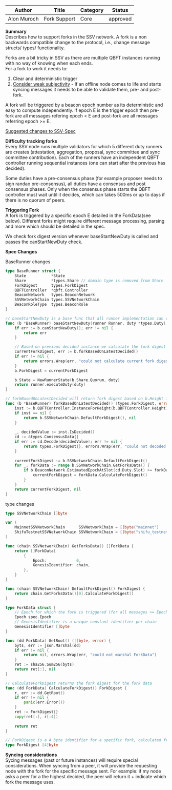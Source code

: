 | Author      | Title        | Category | Status |
|-------------|--------------|----------|--------|
| Alon Muroch | Fork Support | Core     | approved  |

**Summary**  
Describes how to support forks in the SSV network.
A fork is a non backwards compatible change to the protocol, i.e., change message structs/ types/ functionality.

Forks are a bit tricky in SSV as there are multiple QBFT instances running with no way of knowing when each ends.  
For a fork to work it needs to:
1) Clear and deterministic trigger
2) [Consider weak subjectivity](https://ethereum.org/en/developers/docs/consensus-mechanisms/pos/weak-subjectivity/) - If an offline node comes to life and starts syncing messages it needs to be able to validate them, pre- and post-fork.

A fork will be triggered by a beacon epoch number as its deterministic and easy to compute independently. If epoch E is the trigger epoch then pre-fork are all messages refering epoch < E and post-fork are all messages referring epoch >= E.

[Suggested changes to SSV-Spec](https://github.com/bloxapp/ssv-spec/compare/main...alonmuroch:ssv-spec:experiments/fork-support)

**Difficulty tracking forks**  
Every SSV node runs multiple validators for which 5 different duty runners are creates (attestation, aggregation, proposal, sync committee and sync committee contribution). Each of the runners have an independent QBFT controller running sequential instances (one can start after the previous has decided).

Some duties have a pre-consensus phase (for example proposer needs to sign randao pre-consensus), all duties have a consensus and post consensus phases.
Only when the consensus phase starts the QBFT controller must wait until it decides, which can takes 500ms or up to days if there is no quorum of peers.

**Triggering Fork**  
A fork is triggered by a specific epoch E detailed in the ForkData(see below).
Different forks might require different message processing, parsing and more which should be detailed in the spec.

We check fork digest version whenever baseStartNewDuty is called and passes the canStartNewDuty check.

**Spec Changes** 

BaseRunner changes
```go
type BaseRunner struct {
    State           *State
    Share           *types.Share // domain type is removed from Share
    ForkDigest      types.ForkDigest
    QBFTController  *qbft.Controller
    BeaconNetwork   types.BeaconNetwork
    SSVNetworkChain types.SSVNetworkChain
    BeaconRoleType  types.BeaconRole
}

// baseStartNewDuty is a base func that all runner implementation can call to start a duty
func (b *BaseRunner) baseStartNewDuty(runner Runner, duty *types.Duty) error {
	if err := b.canStartNewDuty(); err != nil {
		return err
	}

	// Based on previous decided instance we calculate the fork digest to be used on the next instance
	currentForkDigest, err := b.forkBasedOnLatestDecided()
	if err != nil {
		return errors.Wrap(err, "could not calculate current fork digest")
	}
	b.ForkDigest = currentForkDigest

	b.State = NewRunnerState(b.Share.Quorum, duty)
	return runner.executeDuty(duty)
}

// forkBasedOnLatestDecided will return fork digest based on b.Height instance that was previously decided
func (b *BaseRunner) forkBasedOnLatestDecided() (types.ForkDigest, error) {
    inst := b.QBFTController.InstanceForHeight(b.QBFTController.Height)
    if inst == nil {
        return b.SSVNetworkChain.DefaultForkDigest(), nil
    }
    
    _, decidedValue := inst.IsDecided()
    cd := &types.ConsensusData{}
    if err := cd.Decode(decidedValue); err != nil {
        return types.ForkDigest{}, errors.Wrap(err, "could not decoded consensus data")
    }
    
    currentForkDigest := b.SSVNetworkChain.DefaultForkDigest()
    for _, forkData := range b.SSVNetworkChain.GetForksData() {
        if b.BeaconNetwork.EstimatedEpochAtSlot(cd.Duty.Slot) >= forkData.Epoch {
            currentForkDigest = forkData.CalculateForkDigest()
        }
    }
    return currentForkDigest, nil
}
```

type changes
```go
type SSVNetworkChain []byte

var (
    MainnetSSVNetworkChain      SSVNetworkChain = []byte("mainnet")
    ShifuTestnetSSVNetworkChain SSVNetworkChain = []byte("shifu_testnet")
)

func (chain SSVNetworkChain) GetForksData() []ForkData {
    return []ForkData{
        {
            Epoch:             0,
            GenesisIdentifier: chain,
        },
    }
}

func (chain SSVNetworkChain) DefaultForkDigest() ForkDigest {
    return chain.GetForksData()[0].CalculateForkDigest()
}

type ForkData struct {
    // Epoch for which the fork is triggered (for all messages >= Epoch)
    Epoch spec.Epoch
    // GenesisIdentifier is a unique constant identifier per chain
    GenesisIdentifier []byte
}

func (dd ForkData) GetRoot() ([]byte, error) {
    byts, err := json.Marshal(dd)
    if err != nil {
        return nil, errors.Wrap(err, "could not marshal ForkData")
    }
    ret := sha256.Sum256(byts)
    return ret[:], nil
}

// CalculateForkDigest returns the fork digest for the fork data
func (dd ForkData) CalculateForkDigest() ForkDigest {
    r, err := dd.GetRoot()
    if err != nil {
        panic(err.Error())
    }
    ret := ForkDigest{}
    copy(ret[:], r[:4])
    
    return ret
}

// ForkDigest is a 4 byte identifier for a specific fork, calculated from ForkData
type ForkDigest [4]byte

```

**Syncing considerations**  
Sycing messages (past or future instances) will require special considerations.
When syncing from a peer, it will provide the requesting node with the fork for the specific message sent.
For example: if my node asks a peer for a the highest decided, the peer will return it + indicate which fork the message uses.